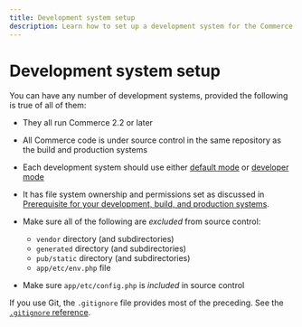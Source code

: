 ```yaml
---
title: Development system setup
description: Learn how to set up a development system for the Commerce application.
---
```


# Development system setup

You can have any number of development systems, provided the following is true of all of them:

- They all run Commerce 2.2 or later
- All Commerce code is under source control in the same repository as the build and production systems
- Each development system should use either [default mode](../bootstrap/application-modes.md#default-mode) or [developer mode](../bootstrap/application-modes.md#developer-mode)
- It has file system ownership and permissions set as discussed in [Prerequisite for your development, build, and production systems](../deployment/technical-details.md).
- Make sure all of the following are _excluded_ from source control:

  - `vendor` directory (and subdirectories)
  - `generated` directory (and subdirectories)
  - `pub/static` directory (and subdirectories)
  - `app/etc/env.php` file

- Make sure `app/etc/config.php` is _included_ in source control

If you use Git, the `.gitignore` file provides most of the preceding. See the [`.gitignore` reference](../reference/config-reference-gitignore.md).
